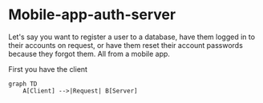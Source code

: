 # Mobile-app-auth-server

Let's say you want to register a user to a database, have them logged in to their accounts on request, or have them reset their account passwords because they forgot them. All from a mobile app.

First you have the client

```mermaid
graph TD
    A[Client] -->|Request| B[Server]
```
